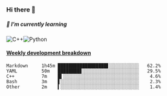 ### Hi there 👋

##### 🌱 I’m currently learning

![C++](https://img.shields.io/badge/-C++-00599C?style=flat-square&logo=c)![Python](https://img.shields.io/badge/-Python-black?style=flat-square&logo=Python)


<!-- waka-box start -->
#### <a href="https://gist.github.com/bf274261b4c8553e17fc709dfc3cfa97" target="_blank">Weekly development breakdown</a>
```text
Markdown  	 1h45m ██████████████████▋░░░░░░░░░░░   62.2% 
YAML      	 50m   ████████▊░░░░░░░░░░░░░░░░░░░░░   29.5% 
C++       	 7m    █▍░░░░░░░░░░░░░░░░░░░░░░░░░░░░    4.6% 
Bash      	 3m    ▋░░░░░░░░░░░░░░░░░░░░░░░░░░░░░    2.3% 
Other     	 2m    ▍░░░░░░░░░░░░░░░░░░░░░░░░░░░░░    1.4% 
```
<!-- Powered by https://github.com/YouEclipse/waka-box-go . -->
<!-- waka-box end -->



<!--
**KomoreKalu/KomoreKalu** is a ✨ _special_ ✨ repository because its `README.md` (this file) appears on your GitHub profile.

Here are some ideas to get you started:

- 🔭 I’m currently working on ...
- 🌱 I’m currently learning ...
- 👯 I’m looking to collaborate on ...
- 🤔 I’m looking for help with ...
- 💬 Ask me about ...
- 📫 How to reach me: ...
- 😄 Pronouns: ...
- ⚡ Fun fact: ...
-->
